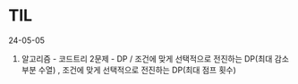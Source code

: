 # TIL
24-05-05
1. 알고리즘 - 코드트리 2문제 - DP / 조건에 맞게 선택적으로 전진하는 DP(최대 감소 부분 수열) , 조건에 맞게 선택적으로 전진하는 DP(최대 점프 횟수)
